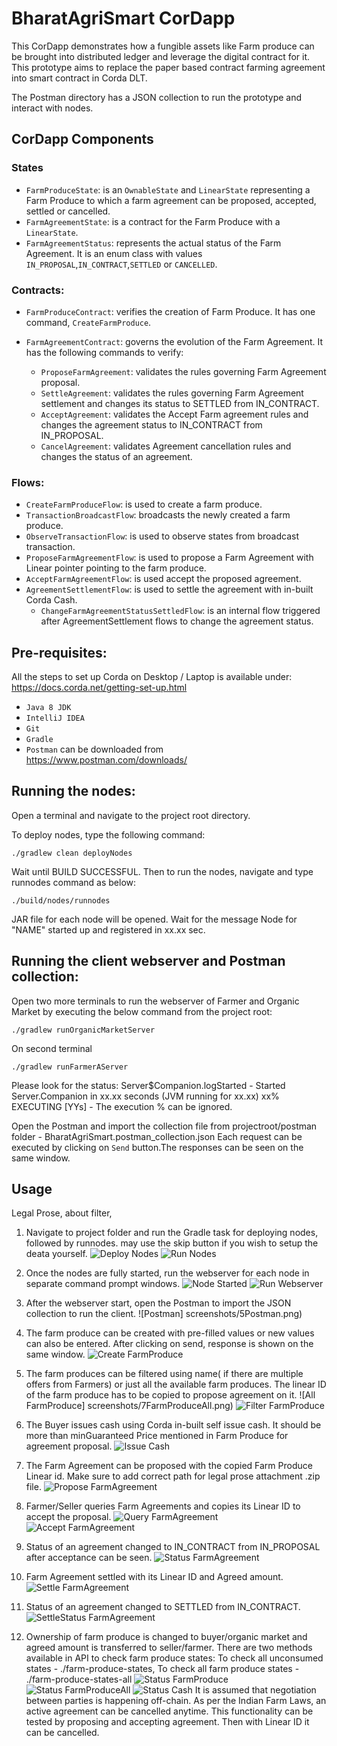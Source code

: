 # BharatAgriSmart CorDapp

This CorDapp demonstrates how a fungible assets like Farm produce can be brought into 
distributed ledger and leverage the digital contract for it. This prototype aims to 
replace the paper based contract farming agreement into smart contract in Corda DLT.

The Postman directory has a JSON collection to run the prototype and interact with nodes.

## CorDapp Components

### States
- `FarmProduceState`: is an `OwnableState` and `LinearState` representing a Farm Produce to which a farm agreement
can be proposed, accepted, settled or cancelled.
- `FarmAgreementState`: is a contract for the Farm Produce with a `LinearState`.
- `FarmAgreementStatus`: represents the actual status of the Farm Agreement. It is an enum class with values 
                        `IN_PROPOSAL`,`IN_CONTRACT`,`SETTLED` or `CANCELLED`.
### Contracts:
- `FarmProduceContract`: verifies the creation of Farm Produce. It has one command, `CreateFarmProduce`.

- `FarmAgreementContract`: governs the evolution of the Farm Agreement. It has the following commands to verify:
    - `ProposeFarmAgreement`: validates the rules governing Farm Agreement proposal.
    - `SettleAgreement`: validates the rules governing Farm Agreement settlement and changes its status to SETTLED from IN_CONTRACT.
    - `AcceptAgreement`: validates the Accept Farm agreement rules and changes the agreement status to IN_CONTRACT from IN_PROPOSAL.
    - `CancelAgreement`: validates Agreement cancellation rules and changes the status of an agreement.
### Flows:
- `CreateFarmProduceFlow`: is used to create a farm produce.
- `TransactionBroadcastFlow`: broadcasts the newly created a farm produce.
- `ObserveTransactionFlow`: is used to observe states from broadcast transaction.
- `ProposeFarmAgreementFlow`: is used to propose a Farm Agreement with Linear pointer pointing to the farm produce.
- `AcceptFarmAgreementFlow`: is used accept the proposed agreement.
- `AgreementSettlementFlow`: is used to settle the agreement with in-built Corda Cash.
    - `ChangeFarmAgreementStatusSettledFlow`: is an internal flow triggered after AgreementSettlement flows to change the agreement status.

## Pre-requisites:
All the steps to set up Corda on Desktop / Laptop is available under:
  https://docs.corda.net/getting-set-up.html
   - `Java 8 JDK`
   - `IntelliJ IDEA`
   - `Git`
   - `Gradle`
   - `Postman` can be downloaded from https://www.postman.com/downloads/
## Running the nodes:
Open a terminal and navigate to the project root directory.

To deploy nodes, type the following command:
```
./gradlew clean deployNodes
```
Wait until BUILD SUCCESSFUL. Then to run the nodes, navigate and type runnodes command as below:
```
./build/nodes/runnodes
```
JAR file for each node will be opened. Wait for the message Node for "NAME" started up and registered in xx.xx sec.
## Running the client webserver and Postman collection:
Open two more terminals to run the webserver of Farmer and Organic Market by executing the below command from the project root:

`./gradlew runOrganicMarketServer`

On second terminal

`./gradlew runFarmerAServer`

Please look for the status:
 Server$Companion.logStarted - Started Server.Companion in xx.xx seconds (JVM running for xx.xx)
 xx% EXECUTING [YYs] - The execution % can be ignored.
 
Open the Postman and import the collection file from projectroot/postman folder -  BharatAgriSmart.postman_collection.json
Each request can be executed by clicking on `Send` button.The responses can be seen on the same window. 
## Usage

Legal Prose, about filter, 
1. Navigate to project folder and run the Gradle task for deploying nodes, followed by runnodes.
may use the skip button if you wish to setup the deata yourself.
![Deploy Nodes](screenshots/1DeployNodes.png)
![Run Nodes](screenshots/2RunNodes.png)

2. Once the nodes are fully started, run the webserver for each node in separate command prompt windows.
![Node Started](screenshots/3NodeStarted.png)
![Run Webserver](screenshots/4Webserver.png)

3. After the webserver start, open the Postman to import the JSON collection to run the client.
![Postman] screenshots/5Postman.png)

4. The farm produce can be created with pre-filled values or new values can also be entered. After clicking on send,
response is shown on the same window.
![Create FarmProduce](screenshots/6CreateFarmProduce.png)

5. The farm produces can be filtered using name( if there are multiple offers from Farmers) or just all the available 
farm produces. The linear ID of the farm produce has to be copied to propose agreement on it.
![All FarmProduce] screenshots/7FarmProduceAll.png)
![Filter FarmProduce](screenshots/8Filter.png)

6. The Buyer issues cash using Corda in-built self issue cash. It should be more than minGuaranteed Price mentioned in
Farm Produce for agreement proposal.
![Issue Cash](screenshots/9IssueCash.png)

7. The Farm Agreement can be proposed with the copied Farm Produce Linear id. Make sure to add correct path for legal
prose attachment .zip file.
![Propose FarmAgreement](screenshots/10ProposeAgreement.png)

8. Farmer/Seller queries Farm Agreements and copies its Linear ID to accept the proposal.
![Query FarmAgreement](screenshots/11QueryFarmAgreement.png)
![Accept FarmAgreement](screenshots/12AcceptAgreement.png)

9. Status of an agreement changed to IN_CONTRACT from IN_PROPOSAL after acceptance can be seen.
![Status FarmAgreement](screenshots/13CheckAgreementInContract.png)

10. Farm Agreement settled with its Linear ID and Agreed amount.
![Settle FarmAgreement](screenshots/14SettleAgreement.png)

11. Status of an agreement changed to SETTLED from IN_CONTRACT.
![SettleStatus FarmAgreement](screenshots/15StatusSettled.png)

12. Ownership of farm produce is changed to buyer/organic market and agreed amount is transferred to seller/farmer.
There are two methods available in API to check farm produce states: 
To check all unconsumed states - ./farm-produce-states, 
To check all farm produce states - ./farm-produce-states-all
![Status FarmProduce](screenshots/16StatusFarmProduce.png)
![Status FarmProduceAll](screenshots/17StatusFarmProduceAll.png)
![Status Cash](screenshots/18CashTransfer.png)
It is assumed that negotiation between parties is happening off-chain.
As per the Indian Farm Laws, an active agreement can be cancelled anytime. This functionality can be tested by
proposing and accepting agreement. Then with Linear ID it can be cancelled.
